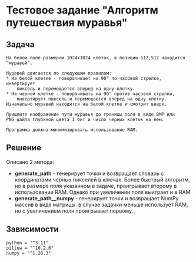 # Тестовое задание "Алгоритм путешествия муравья"

## Задача

    На белом поле размером 1024x1024 клеток, в позиции 512,512 находится “муравей”.

    Муравей двигается по следующим правилам:
    * На белой клетке - поворачивает на 90° по часовой стрелке, инвертирует 
        пиксель и перемещается вперед на одну клетку.
    * На черной клетке - поворачивать на 90° против часовой стрелки, 
        инвертирует пиксель и перемещается вперед на одну клетку.
    Изначально муравей находится на белой клетке и смотрит вверх.
    
    Пришлите изображение пути муравья до границы поля в виде BMP или 
    PNG файла глубиной цвета 1 бит и число черных клеток на нем.
    
    Программа должна минимизировать использование RAM.

## Решение

Описано 2 метода:
 - **generate_path** - генерирует точки и возвращает словарь с 
координатами черных пикселей в ключах. Более быстрый алгоритм, но в размере 
поля указанном в задаче, проигрывает второму в использовании RAM. 
Однако при увеличении поля выиграет и в RAM
 - **generate_path__numpy** - генерирует точки и возвращает NumPy массив в 
виде матрицы. в случае задачки меньше использует RAM, но с увеличением поля 
проигрывает первому.


## Зависимости
```
python = "^3.11"
pillow = "^10.2.0"
numpy = "^1.26.3"
```

